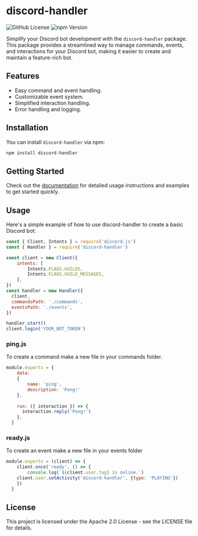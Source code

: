 # discord-handler

![GitHub License](https://img.shields.io/github/license/your-username/discord-handler)
![npm Version](https://img.shields.io/npm/v/discord-handler)

Simplify your Discord bot development with the `discord-handler` package. This package provides a streamlined way to manage commands, events, and interactions for your Discord bot, making it easier to create and maintain a feature-rich bot.

## Features

- Easy command and event handling.
- Customizable event system.
- Simplified interaction handling.
- Error handling and logging.

## Installation

You can install `discord-handler` via npm:

```bash
npm install discord-handler
```

## Getting Started

Check out the [documentation](https://github.com) for detailed usage instructions and examples to get started quickly.

## Usage

Here's a simple example of how to use discord-handler to create a basic Discord bot:

```javascript
const { Client, Intents } = require('discord.js')
const { Handler } = require('discord-handler')

const client = new Client({
    intents: [
        Intents.FLAGS.GUILDS,
        Intents.FLAGS.GUILD_MESSAGES,
    ],
})
const handler = new Handler({
  client,
  commandsPath: './commands',
  eventsPath: './events',
})

handler.start()
client.login('YOUR_BOT_TOKEN')
```

### ping.js

To create a command make a new file in your commands folder.

```javascript
module.exports = {
    data:
    {
        name: 'ping',
        description: 'Pong!'
    },
  
    run: ({ interaction }) => {
      interaction.reply('Pong!')
    },
  }
```

### ready.js

To create an event make a new file in your events folder

```javascript
module.exports = (client) => {
    client.once('ready', () => {
        console.log(`${client.user.tag} is online.`)
    client.user.setActivity('discord-handler', {type: 'PLAYING'})
    })
  }
```

## License
This project is licensed under the Apache 2.0 License - see the LICENSE file for details.
